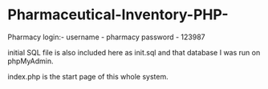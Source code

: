 # Pharmaceutical-Inventory-PHP-

Pharmacy login:-
username - pharmacy 
password - 123987

initial SQL file is also included here as init.sql and that database I was run on phpMyAdmin.

index.php is the start page of this whole system.
